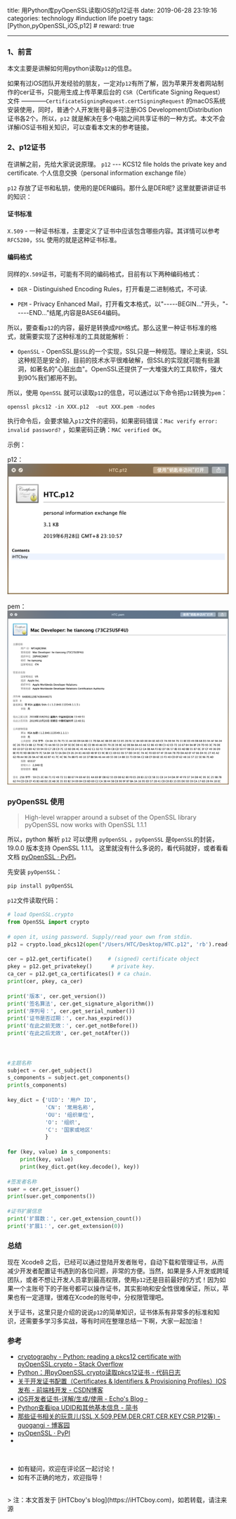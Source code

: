 title: 用Python库pyOpenSSL读取iOS的p12证书
date: 2019-06-28 23:19:16
categories: technology #induction life poetry
tags: [Python,pyOpenSSL,iOS,p12]  # <!--more-->
reward: true

---

### 1、前言

本文主要是讲解如何用python读取`p12`的信息。

如果有过iOS团队开发经验的朋友，一定对`p12`有所了解，因为苹果开发者网站制作的cer证书，只能用生成上传苹果后台的 `CSR`（Certificate Signing Request）文件 ————`CertificateSigningRequest.certSigningRequest` 的macOS系统安装使用，同时，普通个人开发账号最多可注册iOS Development/Distribution 证书各2个。所以，`p12` 就是解决在多个电脑之间共享证书的一种方式。本文不会详解iOS证书相关知识，可以查看本文末的参考链接。

<!--more-->

### 2、p12证书

在讲解之前，先给大家说说原理。 `p12` --- KCS12 file holds the private key and certificate. 个人信息交换（personal information exchange file）

`p12` 存放了证书和私钥，使用的是DER编码。那什么是DER呢? 这里就要讲讲证书的知识：

#### 证书标准
`X.509` - 一种证书标准，主要定义了证书中应该包含哪些内容。其详情可以参考`RFC5280`，`SSL` 使用的就是这种证书标准。

#### 编码格式
同样的`X.509`证书，可能有不同的编码格式，目前有以下两种编码格式：

- `DER` - Distinguished Encoding Rules，打开看是二进制格式，不可读.

- `PEM` - Privacy Enhanced Mail，打开看文本格式，以"-----BEGIN..."开头，"-----END..."结尾,内容是BASE64编码。


所以，要查看`p12`的内容，最好是转换成`PEM`格式。那么这里一种证书标准的格式，就需要实现了这种标准的工具就能解析：

- `OpenSSL` - OpenSSL是`SSL`的一个实现，SSL只是一种规范。理论上来说，SSL这种规范是安全的，目前的技术水平很难破解，但SSL的实现就可能有些漏洞，如著名的"心脏出血"。OpenSSL还提供了一大堆强大的工具软件，强大到90%我们都用不到。

所以，使用 `OpenSSL` 就可以读取`p12`的信息，可以通过以下命令把`p12`转换为`pem`：


```shell
openssl pkcs12 -in XXX.p12  -out XXX.pem -nodes
```

执行命令后，会要求输入`p12`文件的密码，如果密码错误：`Mac verify error: invalid password?` ，如果密码正确：`MAC verified OK`。

示例：

p12：
![20190628-HTC.p12.png](https://github.com/iHTCboy/iGallery/raw/master/BlogImages/2019/06/20190628-HTC.p12.png)

pem：
![20190628-HTC.pem.png](https://github.com/iHTCboy/iGallery/raw/master/BlogImages/2019/06/20190628-HTC.pem.png)

### pyOpenSSL 使用

> High-level wrapper around a subset of the OpenSSL library
> pyOpenSSL now works with OpenSSL 1.1.1


所以，python 解析 `p12` 可以使用 `pyOpenSSL` ，`pyOpenSSL` 是`OpenSSL`的封装，19.0.0 版本支持 OpenSSL 1.1.1。 这里就没有什么多说的，看代码就好，或者看看文档 [pyOpenSSL · PyPI](https://pypi.org/project/pyOpenSSL/)。


先安装 `pyOpenSSL`：

```python
pip install pyOpenSSL
```

`p12`文件读取代码：

```python
# load OpenSSL.crypto
from OpenSSL import crypto

# open it, using password. Supply/read your own from stdin.
p12 = crypto.load_pkcs12(open("/Users/HTC/Desktop/HTC.p12", 'rb').read(), '123456')

cer = p12.get_certificate()     # (signed) certificate object
pkey = p12.get_privatekey()      # private key.
ca_cer = p12.get_ca_certificates() # ca chain.
print(cer, pkey, ca_cer)

print('版本', cer.get_version())
print('签名算法', cer.get_signature_algorithm())
print('序列号：', cer.get_serial_number())
print('证书是否过期：', cer.has_expired())
print('在此之前无效：', cer.get_notBefore())
print('在此之后无效', cer.get_notAfter())



#主题名称
subject = cer.get_subject()
s_components = subject.get_components()
print(s_components)

key_dict = {'UID': '用户 ID',
			'CN': '常用名称',
			'OU': '组织单位',
			'O': '组织',
			'C': '国家或地区'
			}

for (key, value) in s_components:
	print(key, value)
	print(key_dict.get(key.decode(), key))

#签发者名称
suer = cer.get_issuer()
print(suer.get_components())

#证书扩展信息
print('扩展数：', cer.get_extension_count())
print('扩展1：', cer.get_extension(0))

```


### 总结
现在 Xcode8 之后，已经可以通过登陆开发者账号，自动下载和管理证书，从而减少开发者配置证书遇到的各位问题，非常的方便。当然，如果是多人开发或跨域团队，或者不想让开发人员拿到最高权限，使用`p12`还是目前最好的方式！因为如果一个主账号下的子账号都可以操作证书，其实影响和安全性很难保证，所以，苹果也有一定道理，很难在Xcode的账号中，分权限管理吧。

关于证书，这里只是介绍的说说`p12`的简单知识，证书体系有非常多的标准和知识，还需要多学习多实战，等有时间在整理总结一下啊，大家一起加油！


### 参考
- [cryptography - Python: reading a pkcs12 certificate with pyOpenSSL.crypto - Stack Overflow](https://stackoverflow.com/questions/6345786/python-reading-a-pkcs12-certificate-with-pyopenssl-crypto/6346268#6346268)
- [Python：用pyOpenSSL.crypto读取pkcs12证书 - 代码日志](https://codeday.me/bug/20181207/432700.html)
- [关于开发证书配置（Certificates & Identifiers & Provisioning Profiles）IOS发布 - 前端栈开发 - CSDN博客](https://blog.csdn.net/phj_88/article/details/53045748)
- [iOS开发者证书-详解/生成/使用 - Echo's Blog -](http://nuoerlz.is-programmer.com/posts/47670.html)
- [Python查看ipa UDID和其他基本信息 - 简书](https://www.jianshu.com/p/7b84f95bdf6f)
- [那些证书相关的玩意儿(SSL,X.509,PEM,DER,CRT,CER,KEY,CSR,P12等) - guogangj - 博客园](https://www.cnblogs.com/guogangj/p/4118605.html)
- [pyOpenSSL · PyPI](https://pypi.org/project/pyOpenSSL/)
- 
<br>

- 如有疑问，欢迎在评论区一起讨论！
- 如有不正确的地方，欢迎指导！

<br>
> 注：本文首发于 [iHTCboy's blog](https://iHTCboy.com)，如若转载，请注来源
<br>



